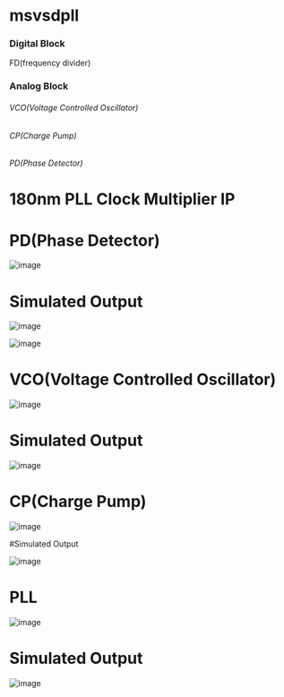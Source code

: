 # msvsdpll

### Digital Block
FD(frequency divider)


### Analog Block
###### VCO(Voltage Controlled Oscillator)
###### CP(Charge Pump)
###### PD(Phase Detector)

# 180nm PLL Clock Multiplier IP


# PD(Phase Detector)

![image](https://user-images.githubusercontent.com/110079770/219592091-287b9540-b966-4577-878b-411eaaa34976.png)

# Simulated Output 

![image](https://user-images.githubusercontent.com/110079770/219592403-2cdd9227-8bbb-449f-8301-93c4af92d41b.png)

![image](https://user-images.githubusercontent.com/110079770/219592475-6d91431a-3b3c-46b2-8144-20edb3066804.png)


# VCO(Voltage Controlled Oscillator)

![image](https://user-images.githubusercontent.com/110079770/219592583-7b3adbac-c411-4786-81bd-ad7c13b7418c.png)


# Simulated Output

![image](https://user-images.githubusercontent.com/110079770/219592730-492dd5d3-b04f-47c1-820a-5b4ea25c2113.png)


# CP(Charge Pump)

![image](https://user-images.githubusercontent.com/110079770/218623175-da54c5db-34b4-4859-8ccf-92dd86bf209c.png)

#Simulated Output

![image](https://user-images.githubusercontent.com/110079770/219592905-d53bf438-d52c-418d-ad89-93d8a76c1034.png)


# PLL

![image](https://user-images.githubusercontent.com/110079770/219593114-ee1566a0-df3d-46a5-9e03-4398e859b9b7.png)

# Simulated Output

![image](https://user-images.githubusercontent.com/110079770/219593243-84d2ca9a-5d45-4270-ad53-b9e1f9e18dfa.png)




